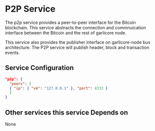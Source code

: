 # P2P Service

The p2p service provides a peer-to-peer interface for the Bitcoin blockchain. This service abstracts the connection and commnuication interface between the Bitcoin and the rest of garlicore node.


This service also provides the publisher interface on garlicore-node bus architecture. The P2P service will publish header, block and transaction events.

## Service Configuration

```json
"p2p": {
  "peers": [
  { "ip": { "v4": "127.0.0.1" }, "port": 8333 }
  ]
}
```

## Other services this service Depends on

None

